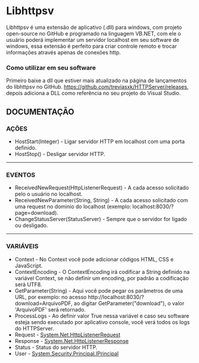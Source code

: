 # Libhttpsv
Libhttpsv é uma extensão de aplicativo (.dll) para windows, com projeto open-source no GitHub e programado na linguagem VB.NET, com ele o usuário poderá implementar um servidor localhost em seu software de windows, essa extensão é perfeito para criar controle remoto e trocar informações através apenas de conexões http.
### Como utilizar em seu software
Primeiro baixe a dll que estiver mais atualizado na página de lançamentos do libhttpsv no GitHub.  https://github.com/treviasxk/HTTPServer/releases, depois adiciona a DLL como referência no seu projeto do Visual Studio.

## DOCUMENTAÇÃO
### AÇÕES
* HostStart(Integer) - Ligar servidor HTTP em localhost com uma porta definido.
* HostStop() - Desligar servidor HTTP.
***
### EVENTOS
* ReceivedNewRequest(HttpListenerRequest) - A cada acesso solicitado pelo o usuário no localhost.
* ReceivedNewParameter(String, String) - A cada acesso solicitado com uma request no dominio do localhost (exemplo: localhost:8030/?page=download).
* ChangeStatusServer(StatusServer) - Sempre que o servidor for ligado ou desligado.
***
### VARIÁVEIS
* Context - No Context você pode adicionar códigos HTML, CSS e JavaScript.
* ContextEncoding - O ContextEncoding irá codificar a String definido na variável Context, se não definir um encoding, por padrão a codificação será UTF8.
* GetParameter(String) - Aqui você pode pegar os parâmetros de uma URL, por exemplo: no acesso http://localhost:8030/?download=ArquivoPDF, ao digitar GetParameter("download"), o valor 'ArquivoPDF' será retornado.
* ProcessLogs - Ao definir valor True nessa variável e caso seu software esteja sendo executado por aplicativo console, você verá todos os logs do HTTPServer.
* Request - [System.Net.HttpListenerRequest](https://docs.microsoft.com/pt-br/dotnet/api/system.net.httplistenerrequest?view=netcore-3.1)
* Response - [System.Net.HttpListenerResponse](https://docs.microsoft.com/en-us/dotnet/api/system.net.httplistenerresponse?view=netcore-3.1)
* Status - Status do servidor HTTP.
* User - [System.Security.Principal.IPrincipal](https://docs.microsoft.com/en-us/dotnet/api/system.security.principal.iprincipal?view=netcore-3.1)
